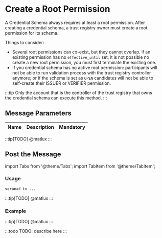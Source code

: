 # Create a Root Permission

A Credential Schema always requires at least a root permission. After creating a credential schema, a trust registry owner must create a root permission for its schema.

Things to consider:

- Several root permissions can co-exist, but they cannot overlap. If an existing permission has no `effective_until` set, it is not possible no create a new root permission, you must first terminate the existing one.
- If you credential schema has no active root permission: participants will not be able to run validation process with the trust registry controller anymore; or if the schema is set as `OPEN` candidates will not be able to self-create their ISSUER or VERIFIER permission.

:::tip
Only the account that is the controller of the trust registry that owns the credential schema can execute this method.
:::

## Message Parameters

|Name               |Description                            |Mandatory|
|-------------------|---------------------------------------|--------|

::tip[TODO]
@matlux
:::

## Post the Message

import Tabs from '@theme/Tabs';
import TabItem from '@theme/TabItem';

<Tabs>
  <TabItem value="cli" label="CLI" default>

### Usage

```bash
veranad tx ...
```
:::tip[TODO]
@matlux
:::

### Example

:::tip[TODO]
@matlux
:::

  </TabItem>
  
  <TabItem value="frontend" label="Frontend">
    :::todo
    TODO: describe here
    :::
  </TabItem>
</Tabs>
